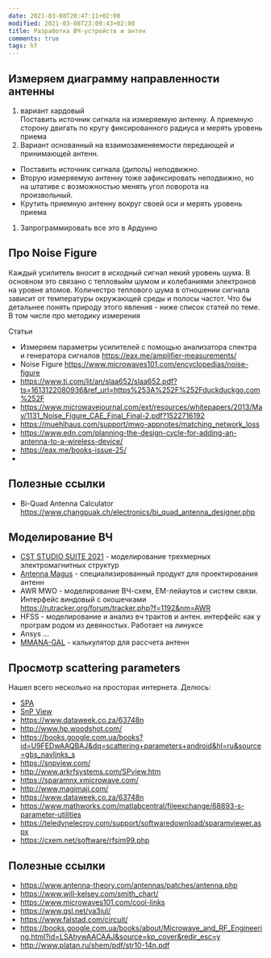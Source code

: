 ```yaml
---
date: 2021-03-08T20:47:11+02:00
modified: 2021-03-08T23:09:43+02:00
title: Разработка ВЧ-устройств и антен
comments: true
tags: hf
---
```




## Измеряем диаграмму направленности антенны

1. вариант хардовый  
Поставить источник сигнала на измеряемую антенну. А приемную сторону двигать по кругу фиксированного радиуса и мерять уровень приема
1. Вариант основанный на взаимозаменяемости передающей и принимающей антенн.  
* Поставить источник сигнала (диполь) неподвижно. 
* Вторую измеряемую антенну тоже зафиксировать неподвижно, но на штативе с возможностью менять угол поворота на произвольный. 
* Крутить приемную антенну вокруг своей оси и мерять уровень приема
1. Запрограммировать все это в Ардуино


## Про Noise Figure
Каждый усилитель вносит в исходный сигнал некий уровень шума. В основном это связано с тепловыйм шумом и колебаниями электронов на уровне атомов. Количестро теплового шума в отношении сигнала зависит от температуры окружающей среды и полосы частот. Что бы детальнее понять природу этого явления - ниже список статей по теме. В том числе про методику измерения

Статьи
- Измеряем параметры усилителей с помощью анализатора спектра и генератора сигналов <https://eax.me/amplifier-measurements/>
- Noise Figure <https://www.microwaves101.com/encyclopedias/noise-figure>
- <https://www.ti.com/lit/an/slaa652/slaa652.pdf?ts=1613122080936&ref_url=https%253A%252F%252Fduckduckgo.com%252F>
- <https://www.microwavejournal.com/ext/resources/whitepapers/2013/May/1131_Noise_Figure_CAE_Final_Final-2.pdf?1522716192>
- <https://muehlhaus.com/support/mwo-appnotes/matching_network_loss>
- <https://www.edn.com/planning-the-design-cycle-for-adding-an-antenna-to-a-wireless-device/>
- <https://eax.me/books-issue-25/>
- 

## Полезные ссылки
- Bi-Quad Antenna Calculator <https://www.changpuak.ch/electronics/bi_quad_antenna_designer.php>


## Моделирование ВЧ
- [CST STUDIO SUITE 2021](http://eurointech.ru/eda/microwave_design/cst/CST-STUDIO-SUITE.phtml) - моделирование трехмерных электромагнитных структур
- [Antenna Magus](http://eurointech.ru/eda/microwave_design/cst/Antenna-Magus.phtml) - специализированный продукт для проектирования антенн
- AWR MWO - моделирование ВЧ-схем, EM-лейаутов и систем связи. Интерфейс виндовый с окошечками <https://rutracker.org/forum/tracker.php?f=1192&nm=AWR>
- HFSS - моделирование и анализ вч трактов и антен. интерфейс как у програм родом из девяностых. Работает на линуксе
- Ansys ...
- [MMANA-GAL](http://gal-ana.de/basicmm/ru/) - калькулятор для рассчета антенн

## Просмотр scattering parameters

Нашел всего несколько на просторах интернета. Делюсь:
- [SPA](https://www.ag-rf-engineering.de/products/software/s-parameter-viewer/)
- [SnP View](#)
- <https://www.dataweek.co.za/63748n>
- <http://www.hp.woodshot.com/>
- <https://books.google.com.ua/books?id=U9FEDwAAQBAJ&dq=scattering+parameters+android&hl=ru&source=gbs_navlinks_s>
- <https://snpview.com/>
- <http://www.arkrfsystems.com/SPview.htm>
- <https://sparamnx.xmicrowave.com/>
- <http://www.magimaji.com/>
- <https://www.dataweek.co.za/63748n>
- <https://www.mathworks.com/matlabcentral/fileexchange/68893-s-parameter-utilities>
- <https://teledynelecroy.com/support/softwaredownload/sparamviewer.aspx>
- <https://cxem.net/software/rfsim99.php>




## Полезные ссылки
- <https://www.antenna-theory.com/antennas/patches/antenna.php>
- <https://www.will-kelsey.com/smith_chart/>
- <https://www.microwaves101.com/cool-links>
- <https://www.qsl.net/va3iul/>
- <https://www.falstad.com/circuit/>
- <https://books.google.com.ua/books/about/Microwave_and_RF_Engineering.html?id=LSAhywAACAAJ&source=kp_cover&redir_esc=y>
- <http://www.platan.ru/shem/pdf/str10-14n.pdf>
